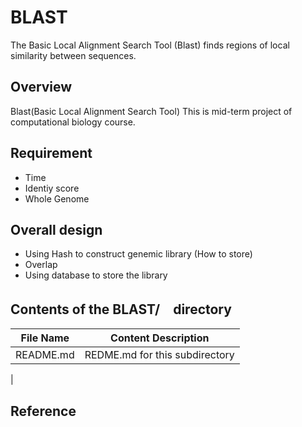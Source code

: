 # BLAST
The Basic Local Alignment Search Tool (Blast) finds regions of local similarity
between sequences.

## Overview
Blast(Basic Local Alignment Search Tool)
This is mid-term project of computational biology course.

## Requirement
+ Time
+ Identiy score
+ Whole Genome

## Overall design
+ Using Hash to construct genemic library (How to store)
+ Overlap
+ Using database to store the library

## Contents of the BLAST/　directory
| File Name  | Content Description
|------------|--------------------------------
|README.md   | REDME.md for this subdirectory
|

## Reference
